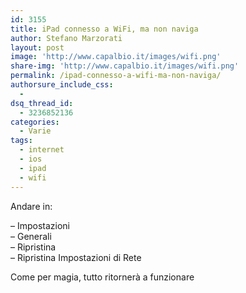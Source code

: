 ```yaml
---
id: 3155
title: iPad connesso a WiFi, ma non naviga
author: Stefano Marzorati
layout: post
image: 'http://www.capalbio.it/images/wifi.png'
share-img: 'http://www.capalbio.it/images/wifi.png'
permalink: /ipad-connesso-a-wifi-ma-non-naviga/
authorsure_include_css:
  - 
dsq_thread_id:
  - 3236852136
categories:
  - Varie
tags:
  - internet
  - ios
  - ipad
  - wifi
---
```

Andare in:

&#8211; Impostazioni  
&#8211; Generali  
&#8211; Ripristina  
&#8211; Ripristina Impostazioni di Rete

Come per magia, tutto ritornerà a funzionare